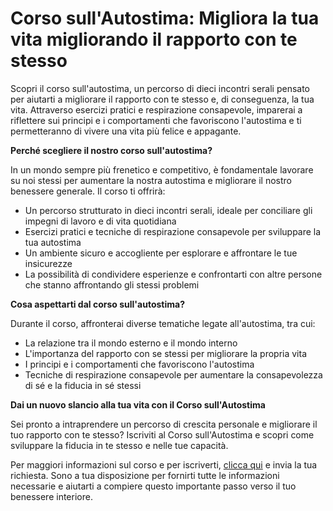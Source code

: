 # Corso sull'Autostima: Migliora la tua vita migliorando il rapporto con te stesso

Scopri il corso sull'autostima, un percorso di dieci incontri serali pensato per aiutarti a migliorare il rapporto con te stesso e, di conseguenza, la tua vita. Attraverso esercizi pratici e respirazione consapevole, imparerai a riflettere sui principi e i comportamenti che favoriscono l'autostima e ti permetteranno di vivere una vita più felice e appagante.

**Perché scegliere il nostro corso sull'autostima?**

In un mondo sempre più frenetico e competitivo, è fondamentale lavorare su noi stessi per aumentare la nostra autostima e migliorare il nostro benessere generale. Il corso ti offrirà:

- Un percorso strutturato in dieci incontri serali, ideale per conciliare gli impegni di lavoro e di vita quotidiana
- Esercizi pratici e tecniche di respirazione consapevole per sviluppare la tua autostima
- Un ambiente sicuro e accogliente per esplorare e affrontare le tue insicurezze
- La possibilità di condividere esperienze e confrontarti con altre persone che stanno affrontando gli stessi problemi

**Cosa aspettarti dal corso sull'autostima?**

Durante il corso, affronterai diverse tematiche legate all'autostima, tra cui:

- La relazione tra il mondo esterno e il mondo interno
- L'importanza del rapporto con se stessi per migliorare la propria vita
- I principi e i comportamenti che favoriscono l'autostima
- Tecniche di respirazione consapevole per aumentare la consapevolezza di sé e la fiducia in sé stessi

**Dai un nuovo slancio alla tua vita con il Corso sull'Autostima**

Sei pronto a intraprendere un percorso di crescita personale e migliorare il tuo rapporto con te stesso? Iscriviti al Corso sull'Autostima e scopri come sviluppare la fiducia in te stesso e nelle tue capacità.

Per maggiori informazioni sul corso e per iscriverti, [clicca qui](../contatto) e invia la tua richiesta. Sono a tua disposizione per fornirti tutte le informazioni necessarie e aiutarti a compiere questo importante passo verso il tuo benessere interiore.
